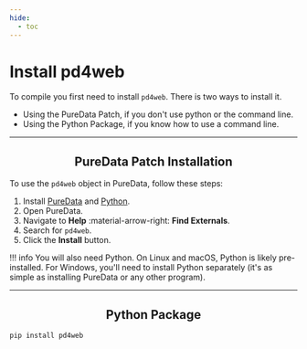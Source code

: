 ```yaml
---
hide:
  - toc
---
```


# Install pd4web
 
 To compile you first need to install `pd4web`. There is two ways to install it.
 
 - Using the PureData Patch, if you don't use python or the command line.
 - Using the Python Package, if you know how to use a command line.
 
---
## <h2 align="center">PureData Patch Installation</h2>

To use the `pd4web` object in PureData, follow these steps:

1. Install [PureData](https://puredata.info/downloads/pure-data) and [Python](https://www.python.org/downloads/release/python-3130/).
2. Open PureData.
3. Navigate to **Help** :material-arrow-right: **Find Externals**.
4. Search for `pd4web`.
5. Click the **Install** button.

!!! info 
    You will also need Python. On Linux and macOS, Python is likely pre-installed. For Windows, you'll need to install Python separately (it's as simple as installing PureData or any other program).

---
## <h2 align="center">Python Package</h2>

```
pip install pd4web
```

 
